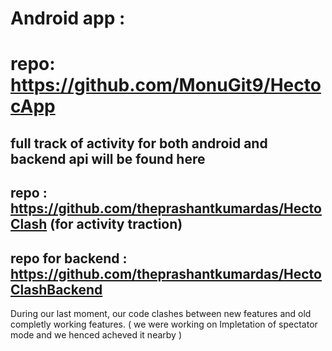 # Android app :
# repo: https://github.com/MonuGit9/HectocApp


## full track of activity for both android and backend api will be found here 
## repo : https://github.com/theprashantkumardas/HectoClash (for activity traction)
## repo for backend : https://github.com/theprashantkumardas/HectoClashBackend 

During our last moment, our code clashes between new features and old completly working features.
( we were working on Impletation of spectator mode and we henced acheved it nearby ) 
